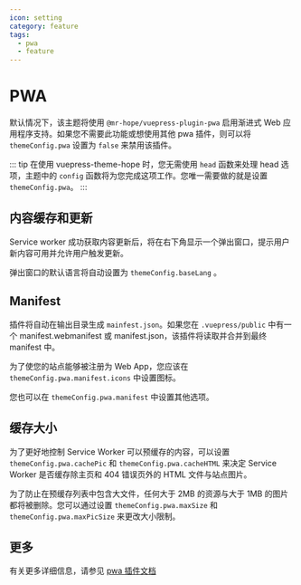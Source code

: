 ```yaml
---
icon: setting
category: feature
tags:
  - pwa
  - feature
---
```


# PWA

默认情况下，该主题将使用 `@mr-hope/vuepress-plugin-pwa` 启用渐进式 Web 应用程序支持。如果您不需要此功能或想使用其他 pwa 插件，则可以将 `themeConfig.pwa` 设置为 `false` 来禁用该插件。

::: tip
在使用 vuepress-theme-hope 时，您无需使用 `head` 函数来处理 head 选项，主题中的 `config` 函数将为您完成这项工作。您唯一需要做的就是设置 `themeConfig.pwa`。
:::

## 内容缓存和更新

Service worker 成功获取内容更新后，将在右下角显示一个弹出窗口，提示用户新内容可用并允许用户触发更新。

弹出窗口的默认语言将自动设置为 `themeConfig.baseLang` 。

## Manifest

插件将自动在输出目录生成 `mainfest.json`。如果您在 `.vuepress/public` 中有一个 manifest.webmanifest 或 manifest.json，该插件将读取并合并到最终 manifest 中。

为了使您的站点能够被注册为 Web App，您应该在 `themeConfig.pwa.manifest.icons` 中设置图标。

您也可以在 `themeConfig.pwa.manifest` 中设置其他选项。

## 缓存大小

为了更好地控制 Service Worker 可以预缓存的内容，可以设置 `themeConfig.pwa.cachePic` 和 `themeConfig.pwa.cacheHTML` 来决定 Service Worker 是否缓存除主页和 404 错误页外的 HTML 文件与站点图片。

为了防止在预缓存列表中包含大文件，任何大于 2MB 的资源与大于 1MB 的图片都将被删除。您可以通过设置 `themeConfig.pwa.maxSize` 和 `themeConfig.pwa.maxPicSize` 来更改大小限制。

## 更多

有关更多详细信息，请参见 [pwa 插件文档][pwa]

[pwa]: https://vuepress-pwa.mrhope.site/zh/
